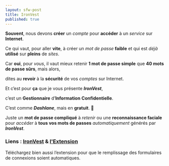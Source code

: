 ```yaml
---
layout: sfw-post
title: IronVest
published: true
---
```


**Souvent**, nous devons **créer** un *compte* pour **accéder** à un *service* sur **Internet**.

Ce qui vaut, pour aller **vite**, à créer un *mot de passe* **faible** et qui est *déjà* **utilisé** sur **pleins** de *sites*.

Car **oui**, pour *vous*, il vaut mieux retenir **1 mot de passe simple** que **40 mots de passe sûrs**, mais alors,

dites au **revoir** à la **sécurité** de vos *comptes* sur Internet.

Et c’est pour **ça** que je vous présente ***IronVest***,

c’est un **Gestionnaire** d’**Information** **Confidentielle**.

C’est comme ***Dashlane***, mais en **gratuit**. 🤑

Juste un **mot de passe compliqué** à *retenir* ou une **reconnaissance faciale** pour *accéder* à **tous vos mots de passes** *automatiquement* générés par ***IronVest***.

### Liens : [IronVest](https://ironvest.com) & [l'Extension](https://ironvest.com/download-the-extension/)

Téléchargez bien aussi l’extension pour que le remplissage des formulaires de connexions soient automatiques.